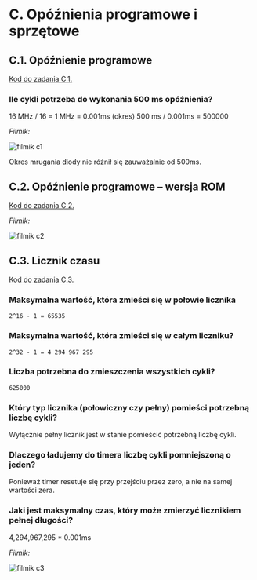 # C. Opóźnienia programowe i sprzętowe

## C.1. Opóźnienie programowe

[Kod do zadania C.1.](./c1.c)

### Ile cykli potrzeba do wykonania 500 ms opóźnienia?

16 MHz / 16 = 1 MHz = 0.001ms (okres)
500 ms / 0.001ms = 500000

*Filmik:*

![filmik c1](./c1.gif)

Okres mrugania diody nie różnił się zauważalnie od 500ms.

## C.2. Opóźnienie programowe – wersja ROM

[Kod do zadania C.2.](./c2.c)

*Filmik:*

![filmik c2](./c2.gif)

## C.3. Licznik czasu

[Kod do zadania C.3.](./c3.c)

### Maksymalna wartość, która zmieści się w połowie licznika

`2^16 - 1 = 65535`

### Maksymalna wartość, która zmieści się w całym liczniku?

`2^32 - 1 = 4 294 967 295`

### Liczba potrzebna do zmieszczenia wszystkich cykli?

`625000`

### Który typ licznika (połowiczny czy pełny) pomieści potrzebną liczbę cykli?

Wyłącznie pełny licznik jest w stanie pomieścić potrzebną liczbę cykli.

### Dlaczego ładujemy do timera liczbę cykli pomniejszoną o jeden?

Ponieważ timer resetuje się przy przejściu przez zero, a nie na samej wartości zera.

### Jaki jest maksymalny czas, który może zmierzyć licznikiem pełnej długości?

4,294,967,295 * 0.001ms

*Filmik:*

![filmik c3](./c3.gif)
